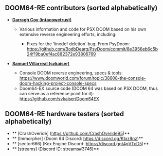 
## DOOM64-RE contributors (sorted alphabetically)

* **[Darragh Coy (intacowetrust)](https://github.com/BodbDearg)**

    * Various information and code for PSX DOOM based on his own extensive reverse engineering efforts, including:

      * Fixes for the 'linedef deletion' bug. From PsyDoom:
         https://github.com/BodbDearg/PsyDoom/commit/8e3956eb6c5b24f19ba0ef4ac882372e93809769
    
* **[Samuel Villarreal (svkaiser)](https://github.com/svkaiser)**

    * Console DOOM reverse engineering, specs & tools:
    https://www.doomworld.com/forum/topic/38608-the-console-doom-hacking-project-console-specs
    * Doom64-EX source code (DOOM 64 was based on PSX DOOM, thus can serve as a reference point for it):
    https://github.com/svkaiser/Doom64EX

## DOOM64-RE hardware testers (sorted alphabetically)

* ** [CrashOveride] (https://github.com/CrashOveride95)**
* ** [Immorpher] (Doom 64 Discord: https://discord.gg/Ktxz8nz)**
* ** [sector666] (Kex Engine Discord: https://discord.gg/4gVTcD5)**
* ** [streams] (Discord ID: streams#3746)**
